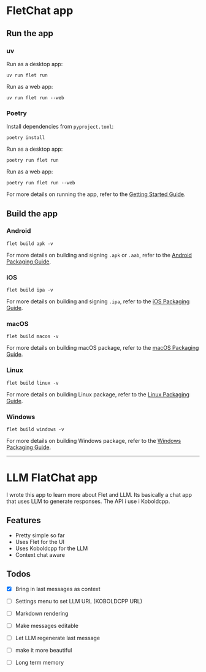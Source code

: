 # FletChat app

## Run the app

### uv

Run as a desktop app:

```
uv run flet run
```

Run as a web app:

```
uv run flet run --web
```

### Poetry

Install dependencies from `pyproject.toml`:

```
poetry install
```

Run as a desktop app:

```
poetry run flet run
```

Run as a web app:

```
poetry run flet run --web
```

For more details on running the app, refer to the [Getting Started Guide](https://flet.dev/docs/getting-started/).

## Build the app

### Android

```
flet build apk -v
```

For more details on building and signing `.apk` or `.aab`, refer to the [Android Packaging Guide](https://flet.dev/docs/publish/android/).

### iOS

```
flet build ipa -v
```

For more details on building and signing `.ipa`, refer to the [iOS Packaging Guide](https://flet.dev/docs/publish/ios/).

### macOS

```
flet build macos -v
```

For more details on building macOS package, refer to the [macOS Packaging Guide](https://flet.dev/docs/publish/macos/).

### Linux

```
flet build linux -v
```

For more details on building Linux package, refer to the [Linux Packaging Guide](https://flet.dev/docs/publish/linux/).

### Windows

```
flet build windows -v
```

For more details on building Windows package, refer to the [Windows Packaging Guide](https://flet.dev/docs/publish/windows/).



--- 
# LLM FlatChat app
I wrote this app to learn more about Flet and LLM. Its basically  a chat app that uses LLM to generate responses. The API i use i Koboldcpp.

## Features
- Pretty simple so far
- Uses Flet for the UI
- Uses Koboldcpp for the LLM
- Context chat aware

## Todos
- [x] Bring in last messages as context
- [ ] Settings menu to set LLM URL (KOBOLDCPP URL)
- [ ] Markdown rendering
- [ ] Make messages editable
- [ ] Let LLM regenerate last message
- [ ] make it more beautiful
- [ ] Long term memory







